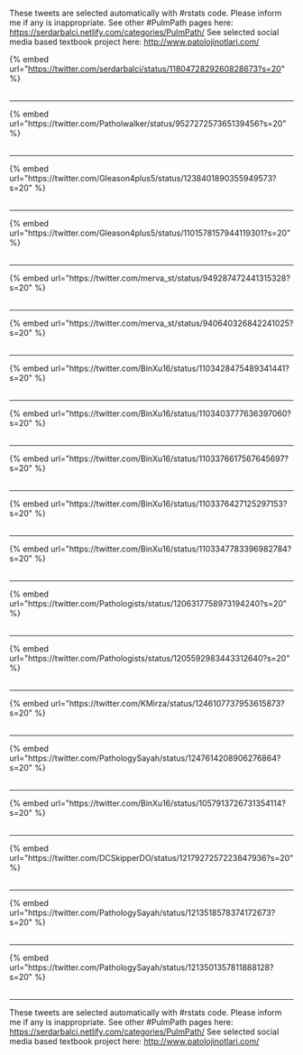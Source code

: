 

These tweets are selected automatically with #rstats code. Please inform me if any is inappropriate.
See other #PulmPath pages here: https://serdarbalci.netlify.com/categories/PulmPath/ 
See selected social media based textbook project here: http://www.patolojinotlari.com/

{% embed url="https://twitter.com/serdarbalci/status/1180472829260828673?s=20" %}<br>
<br>
<hr>
{% embed url="https://twitter.com/Patholwalker/status/952727257365139456?s=20" %}<br>
<br>
<hr>
{% embed url="https://twitter.com/Gleason4plus5/status/1238401890355949573?s=20" %}<br>
<br>
<hr>
{% embed url="https://twitter.com/Gleason4plus5/status/1101578157944119301?s=20" %}<br>
<br>
<hr>
{% embed url="https://twitter.com/merva_st/status/949287472441315328?s=20" %}<br>
<br>
<hr>
{% embed url="https://twitter.com/merva_st/status/940640326842241025?s=20" %}<br>
<br>
<hr>
{% embed url="https://twitter.com/BinXu16/status/1103428475489341441?s=20" %}<br>
<br>
<hr>
{% embed url="https://twitter.com/BinXu16/status/1103403777636397060?s=20" %}<br>
<br>
<hr>
{% embed url="https://twitter.com/BinXu16/status/1103376617567645697?s=20" %}<br>
<br>
<hr>
{% embed url="https://twitter.com/BinXu16/status/1103376427125297153?s=20" %}<br>
<br>
<hr>
{% embed url="https://twitter.com/BinXu16/status/1103347783396982784?s=20" %}<br>
<br>
<hr>
{% embed url="https://twitter.com/Pathologists/status/1206317758973194240?s=20" %}<br>
<br>
<hr>
{% embed url="https://twitter.com/Pathologists/status/1205592983443312640?s=20" %}<br>
<br>
<hr>
{% embed url="https://twitter.com/KMirza/status/1246107737953615873?s=20" %}<br>
<br>
<hr>
{% embed url="https://twitter.com/PathologySayah/status/1247614208906276864?s=20" %}<br>
<br>
<hr>
{% embed url="https://twitter.com/BinXu16/status/1057913726731354114?s=20" %}<br>
<br>
<hr>
{% embed url="https://twitter.com/DCSkipperDO/status/1217927257223847936?s=20" %}<br>
<br>
<hr>
{% embed url="https://twitter.com/PathologySayah/status/1213518578374172673?s=20" %}<br>
<br>
<hr>
{% embed url="https://twitter.com/PathologySayah/status/1213501357811888128?s=20" %}<br>
<br>
<hr>


These tweets are selected automatically with #rstats code. Please inform me if any is inappropriate.
See other #PulmPath pages here: https://serdarbalci.netlify.com/categories/PulmPath/ 
See selected social media based textbook project here: http://www.patolojinotlari.com/
